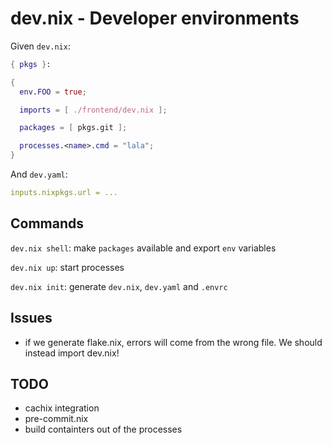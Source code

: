 # dev.nix - Developer environments

Given `dev.nix`:

```nix
{ pkgs }:

{
  env.FOO = true;

  imports = [ ./frontend/dev.nix ];

  packages = [ pkgs.git ];

  processes.<name>.cmd = "lala";
}
```

And `dev.yaml`:

```yaml
inputs.nixpkgs.url = ...
```

## Commands

``dev.nix shell``: make `packages` available and export `env` variables

``dev.nix up``: start processes

``dev.nix init``: generate `dev.nix`, `dev.yaml` and `.envrc`

## Issues

- if we generate flake.nix, errors will come from the wrong file. We should instead import dev.nix!

## TODO

- cachix integration
- pre-commit.nix
- build containters out of the processes